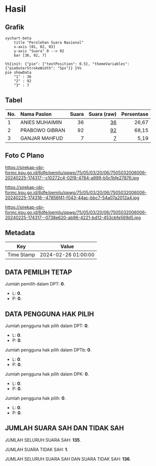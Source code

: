# Hasil

## Grafik

```mermaid
xychart-beta
    title "Perolehan Suara Nasional"
    x-axis [01, 02, 03]
    y-axis "Suara" 0 --> 92
    bar [36, 92, 7]
```

```mermaid
%%{init: {"pie": {"textPosition": 0.5}, "themeVariables": {"pieOuterStrokeWidth": "5px"}} }%%
pie showData
    "1" : 36
    "2" : 92
    "3" : 7
```

## Tabel

| No. | Nama Paslon    | Suara | Suara (raw) | Persentase |
|:--- |:-------------- | -----:| -----------:| ----------:|
| 1   | ANIES MUHAIMIN | 36    | [36][p-1]   | 26,67      |
| 2   | PRABOWO GIBRAN | 92    | [92][p-2]   | 68,15      |
| 3   | GANJAR MAHFUD  | 7     | [7][p-3]    | 5,19       |


[p-1]: https://github.com/gigit-pemilu/pemilu-2024/blob/main/pilpres/hitung-suara/sub/75-gorontalo/sub/05-gorontalo-utara/sub/03-anggrek/sub/2006-tolango/sub/006-tps/sub/paslon-1.txt
[p-2]: https://github.com/gigit-pemilu/pemilu-2024/blob/main/pilpres/hitung-suara/sub/75-gorontalo/sub/05-gorontalo-utara/sub/03-anggrek/sub/2006-tolango/sub/006-tps/sub/paslon-2.txt
[p-3]: https://github.com/gigit-pemilu/pemilu-2024/blob/main/pilpres/hitung-suara/sub/75-gorontalo/sub/05-gorontalo-utara/sub/03-anggrek/sub/2006-tolango/sub/006-tps/sub/paslon-3.txt

## Foto C Plano

https://sirekap-obj-formc.kpu.go.id/6dfe/pemilu/ppwp/75/05/03/20/06/7505032006006-20240225-174317--c10272c4-02f8-4784-a999-b5c1bfe27876.jpg

https://sirekap-obj-formc.kpu.go.id/6dfe/pemilu/ppwp/75/05/03/20/06/7505032006006-20240225-174318--47856f41-f043-44ac-bbc7-54a07a2012a4.jpg

https://sirekap-obj-formc.kpu.go.id/6dfe/pemilu/ppwp/75/05/03/20/06/7505032006006-20240225-174317--0738e620-ab96-4221-bd12-453cbfe569d5.jpg


## Metadata

| Key        | Value               |
| ---------- | ------------------- |
| Time Stamp | 2024-02-26 01:00:00 |


## DATA PEMILIH TETAP

Jumlah pemilih dalam DPT: **0**.
 * L: **0**.
 * P: **0**.

## DATA PENGGUNA HAK PILIH

Jumlah pengguna hak pilih dalam DPT: **0**.
 * L: **0**.
 * P: **0**.

Jumlah pengguna hak pilih dalam DPTb: **0**.
 * L: **0**.
 * P: **0**.

Jumlah pengguna hak pilih dalam DPK: **0**.
 * L: **0**.
 * P: **0**.

Jumlah pengguna hak pilih: **0**.
 * L: **0**.
 * P: **0**.

## JUMLAH SUARA SAH DAN TIDAK SAH

JUMLAH SELURUH SUARA SAH: **135**.

JUMLAH SUARA TIDAK SAH: **1**.

JUMLAH SELURUH SUARA SAH DAN SUARA TIDAK SAH: **136**.


